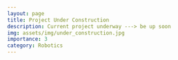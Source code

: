 ```yaml
---
layout: page
title: Project Under Construction
description: Current project underway ---> be up soon
img: assets/img/under_construction.jpg
importance: 3
category: Robotics
---
```


